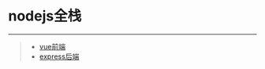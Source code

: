 # nodejs全栈
***
>* [vue前端](https://github.com/520171/note/blob/master/nodejs全栈/vue前端.md)
>* [express后端](https://github.com/520171/note/blob/master/nodejs全栈/express后端.md)
